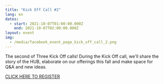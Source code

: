 ```yaml
---
title: "Kick Off Call #2"
lang: en
dates:
  - start: 2021-10-07T01:00:00.000Z
    end: 2021-10-07T02:00:00.000Z
layout: event
img:
  - /media/facebook_event_page_kick_off_call_2.png
---
```

The second of Three Kick Off calls! During the Kick Off call, we'll share the story of the HUB, elaborate on our offerings this fall and make space for Q&A and new ideas.

[CLICK HERE TO REGISTER](https://us02web.zoom.us/meeting/register/tZ0kf-qgpzgjE9Ms3BZ0E2TslB4nYxBWb4AK?fbclid=IwAR3i1pDX7Osc8gnNGuMPQiY8m-G4uByKZPlFOGbejc26ePnw7EBIjWFDyU8)